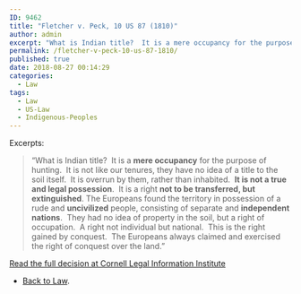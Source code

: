 ```yaml
---
ID: 9462
title: "Fletcher v. Peck, 10 US 87 (1810)"
author: admin
excerpt: "What is Indian title?  It is a mere occupancy for the purpose of hunting.  It is not like our tenures, they have no idea of a title to the soil itself.  It is overrun by them, rather than inhabited"
permalink: /fletcher-v-peck-10-us-87-1810/
published: true
date: 2018-08-27 00:14:29
categories:
  - Law
tags:
  - Law
  - US-Law
  - Indigenous-Peoples
---
```

Excerpts:

> “What is Indian title?  It is a **mere occupancy** for the purpose of hunting.  It is not like our tenures, they have no idea of a title to the soil itself.  It is overrun by them, rather than inhabited.  **It is not a true and legal possession**.  It is a right **not to be transferred, but extinguished**. The Europeans found the territory in possession of a rude and **uncivilized** people, consisting of separate and **independent nations**.  They had no idea of property in the soil, but a right of occupation.  A right not individual but national.  This is the right gained by conquest.  The Europeans always claimed and exercised the right of conquest over the land.”

[Read the full decision at Cornell Legal Information Institute](https://www.law.cornell.edu/supremecourt/text/10/87)
- [Back to Law](https://doctrineofdiscovery.org/law/).
